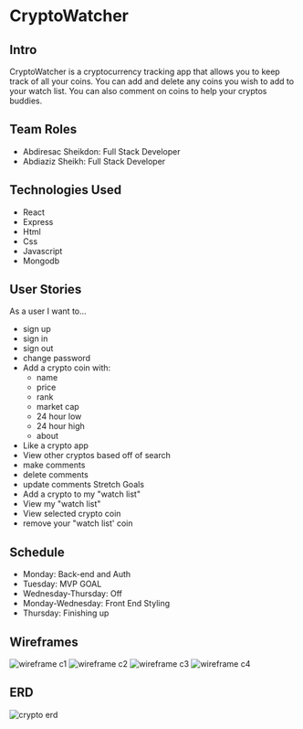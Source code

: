 # CryptoWatcher
## Intro
CryptoWatcher is a cryptocurrency tracking app that allows you to keep track of all your coins. You can add and delete any coins you wish to add to your watch list.
You can also comment on coins to help your cryptos buddies.
## Team Roles
  - Abdiresac Sheikdon: Full Stack Developer
  - Abdiaziz Sheikh: Full Stack Developer
## Technologies Used
  - React
  - Express
  - Html
  - Css
  - Javascript
  - Mongodb
## User Stories
As a user I want to...
-   sign up
-   sign in
-   sign out
-   change password
-   Add a crypto coin with:
    -   name
    -   price
    -   rank
    -   market cap
    -   24 hour low
    -   24 hour high
    -   about
-   Like a crypto app
-   View other cryptos based off of search
-   make comments
-   delete comments
-   update comments
Stretch Goals
-   Add a crypto to my "watch list"
-   View my "watch list"
-   View selected crypto coin
-   remove your "watch list' coin
## Schedule
- Monday: Back-end and Auth
- Tuesday: MVP GOAL
- Wednesday-Thursday: Off
- Monday-Wednesday: Front End Styling
- Thursday: Finishing up
## Wireframes
![wireframe c1](https://user-images.githubusercontent.com/108881102/203096275-8da44016-e2df-4507-bee3-87a30f630dd3.png)
![wireframe c2](https://user-images.githubusercontent.com/108881102/203096286-1ffa6ac3-b201-4345-8e3c-1a770eeb588e.png)
![wireframe c3](https://user-images.githubusercontent.com/108881102/203096300-22932b8e-ef74-4e02-947f-7f2b22d2590e.png)
![wireframe c4](https://user-images.githubusercontent.com/108881102/203096319-86e38fbb-aaef-4905-968d-77f66a6090a6.png)

## ERD
![crypto erd](https://user-images.githubusercontent.com/108881102/203090533-1a0489cb-eb17-4d3f-bb5b-eb297261436c.png)
